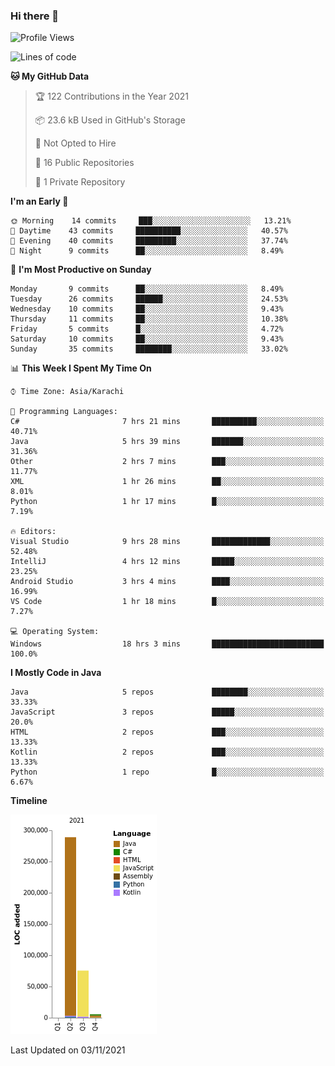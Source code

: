 ### Hi there 👋

<!--
**BilalJaved15/BilalJaved15** is a ✨ _special_ ✨ repository because its `README.md` (this file) appears on your GitHub profile.

Here are some ideas to get you started:

- 🔭 I’m currently working on ...
- 🌱 I’m currently learning ...
- 👯 I’m looking to collaborate on ...
- 🤔 I’m looking for help with ...
- 💬 Ask me about ...
- 📫 How to reach me: ...
- 😄 Pronouns: ...
- ⚡ Fun fact: ...
-->

<!--START_SECTION:waka-->
![Profile Views](http://img.shields.io/badge/Profile%20Views-9-blue)

![Lines of code](https://img.shields.io/badge/From%20Hello%20World%20I%27ve%20Written-369902%20lines%20of%20code-blue)

**🐱 My GitHub Data** 

> 🏆 122 Contributions in the Year 2021
 > 
> 📦 23.6 kB Used in GitHub's Storage 
 > 
> 🚫 Not Opted to Hire
 > 
> 📜 16 Public Repositories 
 > 
> 🔑 1 Private Repository 
 > 
**I'm an Early 🐤** 

```text
🌞 Morning    14 commits     ███░░░░░░░░░░░░░░░░░░░░░░   13.21% 
🌆 Daytime    43 commits     ██████████░░░░░░░░░░░░░░░   40.57% 
🌃 Evening    40 commits     █████████░░░░░░░░░░░░░░░░   37.74% 
🌙 Night      9 commits      ██░░░░░░░░░░░░░░░░░░░░░░░   8.49%

```
📅 **I'm Most Productive on Sunday** 

```text
Monday       9 commits      ██░░░░░░░░░░░░░░░░░░░░░░░   8.49% 
Tuesday      26 commits     ██████░░░░░░░░░░░░░░░░░░░   24.53% 
Wednesday    10 commits     ██░░░░░░░░░░░░░░░░░░░░░░░   9.43% 
Thursday     11 commits     ██░░░░░░░░░░░░░░░░░░░░░░░   10.38% 
Friday       5 commits      █░░░░░░░░░░░░░░░░░░░░░░░░   4.72% 
Saturday     10 commits     ██░░░░░░░░░░░░░░░░░░░░░░░   9.43% 
Sunday       35 commits     ████████░░░░░░░░░░░░░░░░░   33.02%

```


📊 **This Week I Spent My Time On** 

```text
⌚︎ Time Zone: Asia/Karachi

💬 Programming Languages: 
C#                       7 hrs 21 mins       ██████████░░░░░░░░░░░░░░░   40.71% 
Java                     5 hrs 39 mins       ███████░░░░░░░░░░░░░░░░░░   31.36% 
Other                    2 hrs 7 mins        ███░░░░░░░░░░░░░░░░░░░░░░   11.77% 
XML                      1 hr 26 mins        ██░░░░░░░░░░░░░░░░░░░░░░░   8.01% 
Python                   1 hr 17 mins        █░░░░░░░░░░░░░░░░░░░░░░░░   7.19%

🔥 Editors: 
Visual Studio            9 hrs 28 mins       █████████████░░░░░░░░░░░░   52.48% 
IntelliJ                 4 hrs 12 mins       █████░░░░░░░░░░░░░░░░░░░░   23.25% 
Android Studio           3 hrs 4 mins        ████░░░░░░░░░░░░░░░░░░░░░   16.99% 
VS Code                  1 hr 18 mins        █░░░░░░░░░░░░░░░░░░░░░░░░   7.27%

💻 Operating System: 
Windows                  18 hrs 3 mins       █████████████████████████   100.0%

```

**I Mostly Code in Java** 

```text
Java                     5 repos             ████████░░░░░░░░░░░░░░░░░   33.33% 
JavaScript               3 repos             █████░░░░░░░░░░░░░░░░░░░░   20.0% 
HTML                     2 repos             ███░░░░░░░░░░░░░░░░░░░░░░   13.33% 
Kotlin                   2 repos             ███░░░░░░░░░░░░░░░░░░░░░░   13.33% 
Python                   1 repo              █░░░░░░░░░░░░░░░░░░░░░░░░   6.67%

```


**Timeline**

![Chart not found](https://raw.githubusercontent.com/BilalJaved15/BilalJaved15/main/charts/bar_graph.png) 


 Last Updated on 03/11/2021
<!--END_SECTION:waka-->
